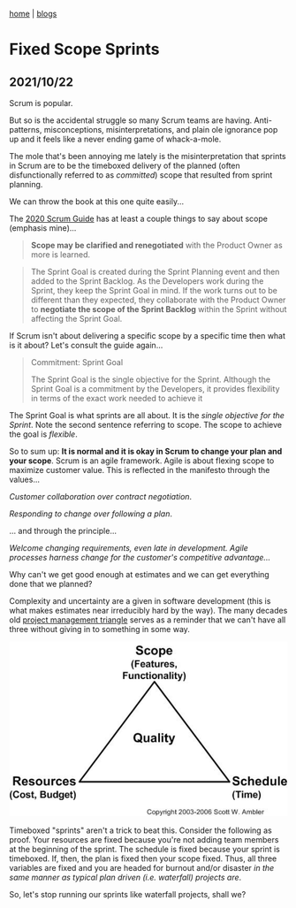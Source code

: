 [home](../index) | [blogs](../blogs)

# Fixed Scope Sprints
## 2021/10/22

Scrum is popular. 

But so is the accidental struggle so many Scrum teams are having. Anti-patterns, misconceptions, misinterpretations, and plain ole ignorance pop up and it feels like a never ending game of whack-a-mole.

The mole that's been annoying me lately is the misinterpretation that sprints in Scrum are to be the timeboxed delivery of the planned (often disfunctionally referred to as _committed_) scope that resulted from sprint planning.

We can throw the book at this one quite easily...

The [2020 Scrum Guide](https://scrumguides.org/scrum-guide.html) has at least a couple things to say about scope (emphasis mine)...

> **Scope may be clarified and renegotiated** with the Product Owner as more is learned.

> The Sprint Goal is created during the Sprint Planning event and then added to the Sprint Backlog. As the Developers work during the Sprint, they keep the Sprint Goal in mind. If the work turns out to be different than they expected, they collaborate with the Product Owner to **negotiate the scope of the Sprint Backlog** within the Sprint without affecting the Sprint Goal.

If Scrum isn't about delivering a specific scope by a specific time then what is it about? Let's consult the guide again...

> Commitment: Sprint Goal
>
> The Sprint Goal is the single objective for the Sprint. Although the Sprint Goal is a commitment by the Developers, it provides flexibility in terms of the exact work needed to achieve it

The Sprint Goal is what sprints are all about. It is the _single objective for the Sprint_. Note the second sentence referring to scope. The scope to achieve the goal is _flexible_.

So to sum up: **It is normal and it is okay in Scrum to change your plan and your scope**. Scrum is an agile framework. Agile is about flexing scope to maximize customer value. This is reflected in the manifesto through the values... 

_Customer collaboration over contract negotiation_. 

_Responding to change over following a plan_. 

... and through the principle...

_Welcome changing requirements, even late in development. Agile processes harness change for the customer's competitive advantage..._

Why can't we get good enough at estimates and we can get everything done that we planned?

Complexity and uncertainty are a given in software development (this is what makes estimates near irreducibly hard by the way). The many decades old [project management triangle](https://en.wikipedia.org/wiki/Project_management_triangle) serves as a reminder that we can't have all three without giving in to something in some way.

![iron_triangle](./ironTriangle.jpg)

Timeboxed "sprints" aren't a trick to beat this. Consider the following as proof. Your resources are fixed because you're not adding team members at the beginning of the sprint. The schedule is fixed because your sprint is timeboxed. If, then, the plan is fixed then your scope fixed. Thus, all three variables are fixed and you are headed for burnout and/or disaster _in the same manner as typical plan driven (i.e. waterfall) projects are_.

So, let's stop running our sprints like waterfall projects, shall we?